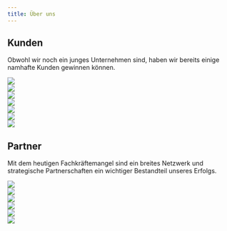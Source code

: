 ```yaml
---
title: Über uns
---
```


## Kunden

Obwohl wir noch ein junges Unternehmen sind, haben wir bereits einige namhafte Kunden gewinnen können.

<div class="row">
    <div class="article__hover col col-3 col-d-3 col-t-4">
        <div class="sqr_border">
            <div class="sqr">
                <a href="https://www.ace.ch/">
                    <img src="customers/ace.png"/>
                </a>
            </div>
        </div>
    </div>
    <div class="article__hover col col-3 col-d-3 col-t-4">
        <div class="sqr_border">
            <div class="sqr">
                <a href="https://www.bedag.ch/">
                    <img src="customers/bedag.png">
                </a>
            </div>
        </div>
    </div>
    <div class="article__hover col col-3 col-d-3 col-t-4">
        <div class="sqr_border">
            <div class="sqr">
                <a href="https://www.bfh.ch/">
                    <img src="customers/bfh.svg"/>
                </a>
            </div>
        </div>
    </div>
    <div class="article__hover col col-3 col-d-3 col-t-4">
        <div class="sqr_border">
            <div class="sqr">
                <a href="https://www.bison-group.com/">
                    <img src="customers/bison.svg">
                </a>
            </div>
        </div>
    </div>
    <div class="article__hover col col-3 col-d-3 col-t-4">
        <div class="sqr_border">
            <div class="sqr">
                <a href="https://admin.ch/">
                    <img src="customers/bund.svg">
                </a>
            </div>
        </div>
    </div>
    <div class="article__hover col col-3 col-d-3 col-t-4">
        <div class="sqr_border">
            <div class="sqr">
                <a href="https://www.gelan.ch/">
                    <img src="customers/gelan.png">
                </a>
            </div>
        </div>
    </div>
    <div class="article__hover col col-3 col-d-3 col-t-4">
        <div class="sqr_border">
            <div class="sqr">
                <a href="https://www.mobiliar.ch/">
                    <img src="customers/mobiliar.svg">
                </a>
            </div>
        </div>
    </div>
</div>

## Partner

Mit dem heutigen Fachkräftemangel sind ein breites Netzwerk und strategische Partnerschaften ein wichtiger Bestandteil
unseres Erfolgs.

<div class="row">
    <div class="article__hover col col-3 col-d-3 col-t-4">
        <div class="sqr_border">
            <div class="sqr">
                <a href="https://avega.ch/">
                    <img src="partners/avega.svg"/>
                </a>
            </div>
        </div>
    </div>
    <div class="article__hover col col-3 col-d-3 col-t-4">
        <div class="sqr_border">
            <div class="sqr">
                <a href="https://bespinian.io/">
                    <img src="partners/bespinian.svg"/>
                </a>
            </div>
        </div>
    </div>
    <div class="article__hover col col-3 col-d-3 col-t-4">
        <div class="sqr_border">
            <div class="sqr">
                <a href="https://www.kiwi.ch/">
                    <img src="partners/kiwi.png"/>
                </a>
            </div>
        </div>
    </div>
    <div class="article__hover col col-3 col-d-3 col-t-4">
        <div class="sqr_border">
            <div class="sqr">
                <a href="https://nuvibit.com/">
                    <img src="partners/nuvibit.png"/>
                </a>
            </div>
        </div>
    </div>
    <div class="article__hover col col-3 col-d-3 col-t-4">
        <div class="sqr_border">
            <div class="sqr">
                <a href="https://origoss.com/">
                    <img src="partners/origoss.svg"/>
                </a>
            </div>
        </div>
    </div>
    <div class="article__hover col col-3 col-d-3 col-t-4">
        <div class="sqr_border">
            <div class="sqr">
                <a href="https://www.zooey.ch/">
                    <img src="partners/zooey.svg"/>
                </a>
            </div>
        </div>
    </div>
</div>
